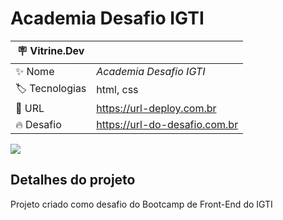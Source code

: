 # Academia Desafio IGTI



| :placard: Vitrine.Dev |     |
| -------------  | --- |
| :sparkles: Nome        | *Academia Desafio IGTI*
| :label: Tecnologias | html, css
| :rocket: URL         | https://url-deploy.com.br
| :fire: Desafio     | https://url-do-desafio.com.br

<!-- Inserir imagem com a #vitrinedev ao final do link -->
![](https://via.placeholder.com/1200x500.png?text=imagem+lindona+do+meu+projeto#vitrinedev)

## Detalhes do projeto

Projeto criado como desafio do Bootcamp de Front-End do IGTI
